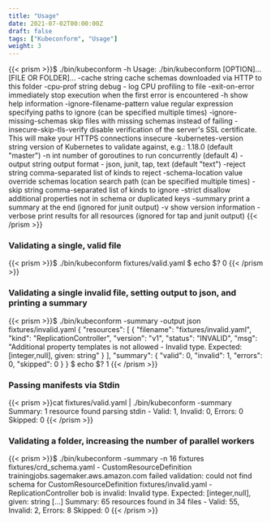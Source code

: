 ```yaml
---
title: "Usage"
date: 2021-07-02T00:00:00Z
draft: false
tags: ["Kubeconform", "Usage"]
weight: 3
---
```


{{< prism >}}$ ./bin/kubeconform -h
Usage: ./bin/kubeconform [OPTION]... [FILE OR FOLDER]...
  -cache string
        cache schemas downloaded via HTTP to this folder
  -cpu-prof string
        debug - log CPU profiling to file
  -exit-on-error
        immediately stop execution when the first error is encountered
  -h    show help information
  -ignore-filename-pattern value
        regular expression specifying paths to ignore (can be specified multiple times)
  -ignore-missing-schemas
        skip files with missing schemas instead of failing
  -insecure-skip-tls-verify
        disable verification of the server's SSL certificate. This will make your HTTPS connections insecure
  -kubernetes-version string
        version of Kubernetes to validate against, e.g.: 1.18.0 (default "master")
  -n int
        number of goroutines to run concurrently (default 4)
  -output string
        output format - json, junit, tap, text (default "text")
  -reject string
        comma-separated list of kinds to reject
  -schema-location value
        override schemas location search path (can be specified multiple times)
  -skip string
        comma-separated list of kinds to ignore
  -strict
        disallow additional properties not in schema or duplicated keys
  -summary
        print a summary at the end (ignored for junit output)
  -v	show version information
  -verbose
        print results for all resources (ignored for tap and junit output)
{{< /prism >}}

### Validating a single, valid file

{{< prism >}}$ ./bin/kubeconform fixtures/valid.yaml
$ echo $?
0
{{< /prism >}}

### Validating a single invalid file, setting output to json, and printing a summary
{{< prism >}}$ ./bin/kubeconform -summary -output json fixtures/invalid.yaml
{
  "resources": [
    {
      "filename": "fixtures/invalid.yaml",
      "kind": "ReplicationController",
      "version": "v1",
      "status": "INVALID",
      "msg": "Additional property templates is not allowed - Invalid type. Expected: [integer,null], given: string"
    }
  ],
  "summary": {
    "valid": 0,
    "invalid": 1,
    "errors": 0,
    "skipped": 0
  }
}
$ echo $?
1
{{< /prism >}}

### Passing manifests via Stdin
{{< prism >}}cat fixtures/valid.yaml  | ./bin/kubeconform -summary
Summary: 1 resource found parsing stdin - Valid: 1, Invalid: 0, Errors: 0 Skipped: 0
{{< /prism >}}

### Validating a folder, increasing the number of parallel workers
{{< prism >}}$ ./bin/kubeconform -summary -n 16 fixtures
fixtures/crd_schema.yaml - CustomResourceDefinition trainingjobs.sagemaker.aws.amazon.com failed validation: could not find schema for CustomResourceDefinition
fixtures/invalid.yaml - ReplicationController bob is invalid: Invalid type. Expected: [integer,null], given: string
[...]
Summary: 65 resources found in 34 files - Valid: 55, Invalid: 2, Errors: 8 Skipped: 0
{{< /prism >}}
